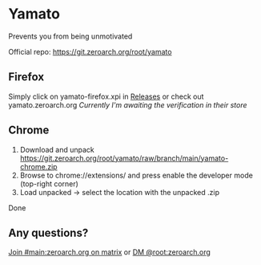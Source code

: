 # Yamato

Prevents you from being unmotivated

Official repo: https://git.zeroarch.org/root/yamato

## Firefox

Simply click on yamato-firefox.xpi in [Releases](https://github.com/zeroarchroot/yamato/releases) or check out yamato.zeroarch.org
*Currently I'm awaiting the verification in their store*

## Chrome

1. Download and unpack https://git.zeroarch.org/root/yamato/raw/branch/main/yamato-chrome.zip
2. Browse to chrome://extensions/ and press enable the developer mode (top-right corner)
3. Load unpacked -> select the location with the unpacked .zip

Done

## Any questions?

[Join #main:zeroarch.org on matrix](https://matrix.to/#/#main:zeroarch.org)
or
[DM @root:zeroarch.org](https://matrix.to/#/@root:zeroarch.org)